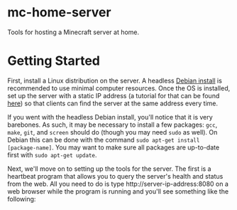 # mc-home-server
Tools for hosting a Minecraft server at home.

# Getting Started
First, install a Linux distribution on the server. A headless [Debian install](https://www.debian.org/distrib/) is recommended to use minimal computer resources. Once the OS is installed, set up the server with a static IP address (a tutorial for that can be found [here](https://www.techrepublic.com/article/set-static-ip-address-debian-server/)) so that clients can find the server at the same address every time.

If you went with the headless Debian install, you'll notice that it is very barebones. As such, it may be necessary to install a few packages: `gcc`, `make`, `git`, and `screen` should do (though you may need `sudo` as well). On Debian this can be done with the command `sudo apt-get install [package-name]`. You may want to make sure all packages are up-to-date first with `sudo apt-get update`.

Next, we'll move on to setting up the tools for the server. The first is a heartbeat program that allows you to query the server's health and status from the web. All you need to do is type http://server-ip-address:8080 on a web browser while the program is running and you'll see something like the following:

